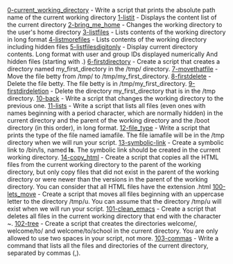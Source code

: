 [0-current_working_directory](https://github.com/SamuelOsewa/alx-system_engineering-devops/blob/master/0x00-shell_basics/0-current_working_directory) - Write a script that prints the absolute path name of the current working directory
[1-listit](https://github.com/SamuelOsewa/alx-system_engineering-devops/blob/master/0x00-shell_basics/1-listit) - Displays the content list of the current directory
[2-bring_me_home](https://github.com/SamuelOsewa/alx-system_engineering-devops/blob/master/0x00-shell_basics/2-bring_me_home) - Changes the working directory to the user's home directory
[3-listfiles](https://github.com/SamuelOsewa/alx-system_engineering-devops/blob/master/0x00-shell_basics/3-listfiles) - Lists contents of the working directory in long format
[4-listmorefiles](https://github.com/SamuelOsewa/alx-system_engineering-devops/blob/master/0x00-shell_basics/4-listmorefiles) - Lists contents of the working directory including hidden files
[5-listfilesdigitonly](https://github.com/SamuelOsewa/alx-system_engineering-devops/blob/master/0x00-shell_basics/5-listfilesdigitonly) - Display current directory contents. Long format with user and group IDs displayed numerically And hidden files (starting with .)
[6-firstdirectory](https://github.com/SamuelOsewa/alx-system_engineering-devops/blob/master/0x00-shell_basics/6-firstdirectory) - Create a script that creates a directory named my_first_directory in the /tmp/ directory.
[7-movethatfile](https://github.com/SamuelOsewa/alx-system_engineering-devops/blob/master/0x00-shell_basics/7-movethatfile) - Move the file betty from /tmp/ to /tmp/my_first_directory.
[8-firstdelete](https://github.com/SamuelOsewa/alx-system_engineering-devops/blob/master/0x00-shell_basics/8-firstdelete) - Delete the file betty. The file betty is in /tmp/my_first_directory.
[9-firstdirdeletion](https://github.com/SamuelOsewa/alx-system_engineering-devops/blob/master/0x00-shell_basics/9-firstdirdeletion) - Delete the directory my_first_directory that is in the /tmp directory.
[10-back](https://github.com/SamuelOsewa/alx-system_engineering-devops/blob/master/0x00-shell_basics/10-back) - Write a script that changes the working directory to the previous one.
[11-lists](https://github.com/SamuelOsewa/alx-system_engineering-devops/blob/master/0x00-shell_basics/11-lists) - Write a script that lists all files (even ones with names beginning with a period character, which are normally hidden) in the current directory and the parent of the working directory and the /boot directory (in this order), in long format.
[12-file_type](https://github.com/SamuelOsewa/alx-system_engineering-devops/blob/master/0x00-shell_basics/12-file_type) -  Write a script that prints the type of the file named iamafile. The file iamafile will be in the /tmp directory when we will run your script.
[13-symbolic-link](https://github.com/SamuelOsewa/alx-system_engineering-devops/blob/master/0x00-shell_basics/13-symbolic_link) - Create a symbolic link to /bin/ls, named __ls__. The symbolic link should be created in the current working directory.
[14-copy_html](https://github.com/SamuelOsewa/alx-system_engineering-devops/blob/master/0x00-shell_basics/14-copy_html) - Create a script that copies all the HTML files from the current working directory to the parent of the working directory, but only copy files that did not exist in the parent of the working directory or were newer than the versions in the parent of the working directory. You can consider that all HTML files have the extension .html
[100-lets_move](https://github.com/SamuelOsewa/alx-system_engineering-devops/blob/master/0x00-shell_basics/100-lets_move) - Create a script that moves all files beginning with an uppercase letter to the directory /tmp/u. You can assume that the directory /tmp/u will exist when we will run your script.
[101-clean_emacs](https://github.com/SamuelOsewa/alx-system_engineering-devops/blob/master/0x00-shell_basics/101-clean_emacs) - Create a script that deletes all files in the current working directory that end with the character ~.
[102-tree](https://github.com/SamuelOsewa/alx-system_engineering-devops/blob/master/0x00-shell_basics/102-tree) - Create a script that creates the directories welcome/, welcome/to/ and welcome/to/school in the current directory. You are only allowed to use two spaces in your script, not more.
[103-commas](https://github.com/SamuelOsewa/alx-system_engineering-devops/blob/master/0x00-shell_basics/103-commas) - Write a command that lists all the files and directories of the current directory, separated by commas (,).

